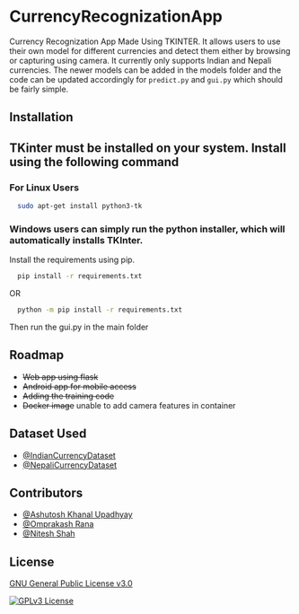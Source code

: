 
# CurrencyRecognizationApp

Currency Recognization App Made Using TKINTER. It allows users to use their own model for different currencies and detect them either by browsing or capturing using camera.
It currently only supports Indian and Nepali currencies. The newer models can be added in the models folder and the code can be updated accordingly for ```predict.py``` and ```gui.py``` which should be fairly simple.

## Installation

## TKinter must be installed on your system. Install using the following command

### For Linux Users
```bash
  sudo apt-get install python3-tk
```

### Windows users can simply run the python installer, which will automatically installs TKInter.

Install the requirements using pip.

```bash
  pip install -r requirements.txt
```
OR

```bash
  python -m pip install -r requirements.txt
```
Then run the gui.py in the main folder

## Roadmap
- ~~Web app using flask~~
- ~~Android app for mobile access~~
- ~~Adding the training code~~
- ~~Docker image~~ unable to add camera features in container

## Dataset Used
- [@IndianCurrencyDataset](https://www.kaggle.com/datasets/uashutoshk/indian-currrency-dataset)
- [@NepaliCurrencyDataset](https://www.kaggle.com/datasets/uashutoshk/nepali-currency-dataset)

## Contributors
- [@Ashutosh Khanal Upadhyay](https://github.com/asup20cs)
- [@Omprakash Rana](https://github.com/Omprakash7171)
- [@Nitesh Shah](https://github.com/NiteshShah1999)

## License
[GNU General Public License v3.0](https://choosealicense.com/licenses/gpl-3.0/)

[![GPLv3 License](https://img.shields.io/badge/License-GPL%20v3-yellow.svg)](https://opensource.org/licenses/)
